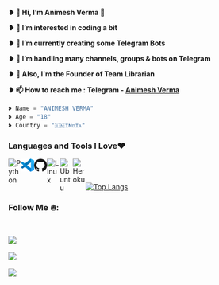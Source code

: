 **❥︎ 👋 Hi, I’m Animesh Verma 🖤**

**❥︎ 👀 I’m interested in coding a bit**

**❥︎ 🌱 I’m currently creating some Telegram Bots**

**❥︎ 💞️ I’m handling many channels, groups & bots on Telegram**

**❥︎ 💞️ Also, I'm the Founder of Team Librarian**

**❥︎ 📫 How to reach me : Telegram - [Animesh Verma](https://t.me/AniMesH941)**

```python
❥︎ Name = "ANIMESH VERMA"
❥︎ Age = "18"
❥︎ Country = "🇮🇳ɪɴᴅɪᴀ"
```

### Languages and Tools I Love❤️
[<img align="left" alt="Python" width="26px" src="https://upload.wikimedia.org/wikipedia/commons/thumb/c/c3/Python-logo-notext.svg/600px-Python-logo-notext.svg.png" />](https://python.org/)
[<img align="left" alt="Visual Studio Code" width="26px" src="https://raw.githubusercontent.com/github/explore/80688e429a7d4ef2fca1e82350fe8e3517d3494d/topics/visual-studio-code/visual-studio-code.png" />](https://code.visualstudio.com/)
[<img align="left" alt="GitHub" width="26px" src="https://raw.githubusercontent.com/github/explore/78df643247d429f6cc873026c0622819ad797942/topics/github/github.png" />](https://git-scm.com/)
[<img align="left" alt="Linux" width="26px" src="https://www.freepnglogos.com/uploads/linux-png/difference-between-linux-and-window-operating-system-3.png" />](https://www.linux.org/)
[<img align="left" alt="Ubuntu" width="26px" src="https://assets.ubuntu.com/v1/29985a98-ubuntu-logo32.png" />](https://www.ubuntu.com)
[<img align="left" alt="Heroku" width="26px" src="https://www.nicepng.com/png/full/223-2233246_heroku-logo-salesforce-heroku.png" />](https://heroku.com/)

<br />
<br />

[![Top Langs](https://github-readme-stats.vercel.app/api/top-langs/?username=legendxop&layout=compact&theme=radical)](https://github.com/legendxop)

### Follow Me 🔥:

<br>

<p align="left">
<a href="https://telegram.me/AniMesH941"><img src="https://img.shields.io/badge/MySelf-Animesh%20Verma-blue?style=for-the-badge&logo=telegram"></a>
</p>
<p align="left">
<a href="https://github.com/AVBotz-TG"><img src="https://img.shields.io/badge/GitHub-Follow%20on%20GitHub-active.svg?style=for-the-badge&logo=github"></a>
</p>
<p align="left">
<a href="https://www.instagram.com/Animesh_941/"><img src="https://img.shields.io/badge/Instagram-Animesh%20Verma-blueviolet?style=for-the-badge&logo=instagram"></a>
</p>

